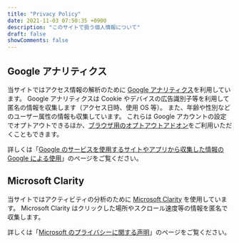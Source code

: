 ```yaml
---
title: "Privacy Policy"
date: 2021-11-03 07:50:35 +0900
description: "このサイトで扱う個人情報について"
draft: false
showComments: false
---
```


## Google アナリティクス
当サイトではアクセス情報の解析のために [Google アナリティクス](https://marketingplatform.google.com/about/analytics/?hl=ja)を利用しています。
Google アナリティクスは Cookie やデバイスの広告識別子等を利用して匿名の情報を収集します（アクセス日時、使用 OS 等）。
また、年齢や性別などのユーザー属性の情報も収集しています。
これらは Google アカウントの設定でオプトアウトできるほか、[ブラウザ用のオプトアウトアドオン](https://tools.google.com/dlpage/gaoptout/)をご利用いただくこともできます。

詳しくは「[Google のサービスを使用するサイトやアプリから収集した情報の Google による使用](https://policies.google.com/technologies/partner-sites?hl=ja)」のページをご覧ください。


## Microsoft Clarity
当サイトではアクティビティの分析のために [Microsoft Clarity](https://clarity.microsoft.com/) を使用しています。
Microsoft Clarity はクリックした場所やスクロール速度等の情報を匿名で収集します。

詳しくは「[Microsoft のプライバシーに関する声明](https://privacy.microsoft.com/ja-jp/privacystatement)」のページをご覧ください。

